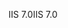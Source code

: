 <span data-ttu-id="80cc5-101">IIS 7.0</span><span class="sxs-lookup"><span data-stu-id="80cc5-101">IIS 7.0</span></span>